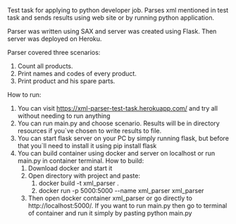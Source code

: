Test task for applying to python developer job. Parses xml mentioned in test task and sends results using web site or by running python application.

Parser was written using SAX and server was created using Flask. Then server was deployed on Heroku.

Parser covered three scenarios:

1. Count all products.
2. Print names and codes of every product.
3. Print product and his spare parts.

How to run:

1. You can visit https://xml-parser-test-task.herokuapp.com/ and try all without needing to run anything
2. You can run main.py and choose scenario. Results will be in directory resources if you`ve chosen to write results to file.
3. You can start flask server on your PC by simply running flask, but before that you`ll need to install it using pip install flask
4. You can build container using docker and server on localhost or run main.py in container terminal. How to build:
   1. Download docker and start it
   2. Open directory with project and paste:
      1. docker build -t xml_parser .
      2. docker run -p 5000:5000 --name xml_parser xml_parser
   3. Then open docker container xml_parser or go directly to http://localhost:5000/. If you want to run main.py then go to terminal of container and run it simply by pasting python main.py
